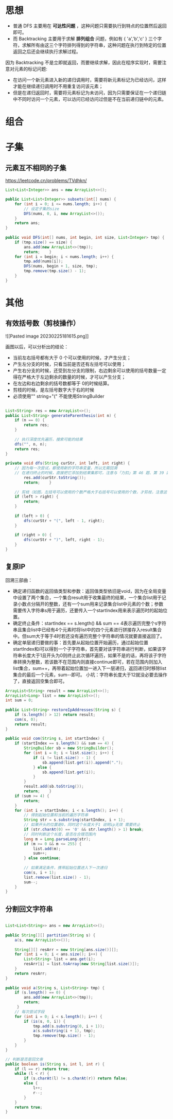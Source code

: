 # 思想

-   普通 DFS 主要用在 **可达性问题** ，这种问题只需要执行到特点的位置然后返回即可。
-   而 Backtracking 主要用于求解 **排列组合** 问题，例如有 { 'a','b','c' } 三个字符，求解所有由这三个字符排列得到的字符串，这种问题在执行到特定的位置返回之后还会继续执行求解过程。

因为 Backtracking 不是立即就返回，而要继续求解，因此在程序实现时，需要注意对元素的标记问题:

-   在访问一个新元素进入新的递归调用时，需要将新元素标记为已经访问，这样才能在继续递归调用时不用重复访问该元素；
-   但是在递归返回时，需要将元素标记为未访问，因为只需要保证在一个递归链中不同时访问一个元素，可以访问已经访问过但是不在当前递归链中的元素。


# 组合



# 子集

## 元素互不相同的子集

https://leetcode.cn/problems/TVdhkn/

```java
List<List<Integer>> ans = new ArrayList<>();  

public List<List<Integer>> subsets(int[] nums) {  
    for (int i = 0; i <= nums.length; i++) {  
        // 设定子集的size  
        DFS(nums, 0, i, new ArrayList<>());  
    }  
    return ans;  
}  
  
public void DFS(int[] nums, int begin, int size, List<Integer> tmp) {  
    if (tmp.size() == size) {  
        ans.add(new ArrayList<>(tmp));  
        return;    }  
    for (int i = begin; i < nums.length; i++) {  
        tmp.add(nums[i]);  
        DFS(nums, begin + 1, size, tmp);  
        tmp.remove(tmp.size() - 1);  
    }  
}
```



# 其他 

## 有效括号数（剪枝操作）

![[Pasted image 20230225181615.png]]

画图以后，可以分析出的结论：

- 当前左右括号都有大于 0 个可以使用的时候，才产生分支；
- 产生左分支的时候，只看当前是否还有左括号可以使用；
- 产生右分支的时候，还受到左分支的限制，右边剩余可以使用的括号数量一定得在严格大于左边剩余的数量的时候，才可以产生分支；
- 在左边和右边剩余的括号数都等于 0的时候结算。
- 剪枝的时候，是左括号数字大于右的时候
- 必须使用"" string+"(" 不能使用StringBuilder

```java
  
List<String> res = new ArrayList<>();  
public List<String> generateParenthesis(int n) {  
    if (n == 0) {  
        return res;  
    }  
  
    // 执行深度优先遍历，搜索可能的结果  
    dfs("", n, n);  
    return res;  
}  
  
private void dfs(String curStr, int left, int right) {  
    // 因为每一次尝试，都使用新的字符串变量，所以无需回溯  
    // 在递归终止的时候，直接把它添加到结果集即可，注意与「力扣」第 46 题、第 39 题区分    if (left == 0 && right == 0) {  
        res.add(curStr.toString());  
        return;    }  
  
    // 剪枝（如图，左括号可以使用的个数严格大于右括号可以使用的个数，才剪枝，注意这个细节）  
    if (left > right) {  
        return;  
    }  
  
    if (left > 0) {  
        dfs(curStr + "(", left - 1, right);  
    }  
  
    if (right > 0) {  
        dfs(curStr + ")", left, right - 1);  
    }  
}
```

## 复原IP


回溯三部曲：

- 确定递归函数的返回值类型和参数：返回值类型依旧是void，因为在全局变量中设置了两个集合，一个集合result用于收集最终的结果，一个集合list用于记录小数点分隔开的整数，还有一个sum用来记录集合list中元素的个数；参数需要传入字符串s用于遍历，还要传入一个startIndex用来表示遍历时的起始位置。
- 确定终止条件：startIndex == s.length() && sum == 4表示遍历完整个s字符串且集合list中已经有4个元素时将list中的四个元素进行拼接存入result集合中。但sum大于等于4时若还没有遍历完整个字符串的情况就要直接返回了。
- 确定单层递归要做的事：首先要从起始位置开始遍历，通过起始位置startIndex和i可以得到一个子字符串，首先要对该字符串进行判断，如果该字符串长度大于1且开头为0则终止此次循环遍历，如果不是的话，再将该子字符串转换为整数，若该数不在范围内则直接continue即可，若在范围内则加入list集合，sum++，再带着起始位置加一进入下一层递归，返回递归时移除list集合的最后一个元素，sum--即可。
小坑：字符串长度大于12就没必要去操作了，直接返回空集合即可。

```java
ArrayList<String> result = new ArrayList<>();  
ArrayList<Long> list = new ArrayList<>();  
int sum = 0;  
  
public List<String> restoreIpAddresses(String s) {  
    if (s.length() > 12) return result;  
    com(s, 0);  
    return result;  
}  
  
public void com(String s, int startIndex) {  
    if (startIndex == s.length() && sum == 4) {  
        StringBuilder sb = new StringBuilder();  
        for (int i = 0; i < list.size(); i++) {  
            if (i != list.size() - 1) {  
                sb.append(list.get(i)).append(".");  
            } else {  
                sb.append(list.get(i));  
            }  
        }  
        result.add(sb.toString());  
        return;    }  
    if (sum >= 4) {  
        return;  
    }  
    for (int i = startIndex; i < s.length(); i++) {  
        // 得到起始位置和当前的遍历字符串  
        String str = s.substring(startIndex, i + 1);  
        // 如果开头的位置是0，同时这个长度大于1 说明ip无效 需要终止  
        if (str.charAt(0) == '0' && str.length() > 1) break;  
        // 同时判断这个长度，是否在合理范围内  
        long m = Long.parseLong(str);  
        if (m >= 0 && m <= 255) {  
            list.add(m);  
            sum++;  
        } else continue;  
  
        // 如果满足条件，携带起始位置进入下一次递归  
        com(s, i + 1);  
        list.remove(list.size() - 1);  
        sum--;  
    }  
}
```




## 分割回文字符串

```java

List<List<String>> ans = new ArrayList<>();  
  
public String[][] partition(String s) {  
    a(s, new ArrayList<>());  
  
    String[][] resArr = new String[ans.size()][];  
    for (int i = 0; i < ans.size(); i++) {  
        List<String> list = ans.get(i);  
        resArr[i] = list.toArray(new String[list.size()]);  
    }  
    return resArr;  
}  
  
public void a(String s, List<String> tmp) {  
    if (s.length() == 0) {  
        ans.add(new ArrayList<>(tmp));  
        return;    
     }  
    // 每次尝试字段
    for (int i = 0; i < s.length(); i++) {  
        if (is(s, 0, i)) {  
            tmp.add(s.substring(0, i + 1));  
            a(s.substring(i + 1), tmp);  
            tmp.remove(tmp.size() - 1);  
        }  
    }  
}  

// 判断是否是回文串
public boolean is(String s, int l, int r) {  
    if (l == r) return true;  
    while (l < r) {  
        if (s.charAt(l) != s.charAt(r)) return false;  
        else {  
            l++;  
            r--;  
        }  
    }  
    return true;  
}
```